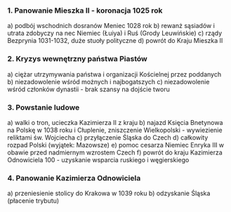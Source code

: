 ### 1. Panowanie Mieszka II - koronacja 1025 rok
a) podbój wschodnich dosranów Meniec 1028 rok
b) rewanż sąsiadów i utrata zdobyczy na nec Niemiec (Łuiya) i Ruś (Grody Leuwińskie)
c) rządy Bezprynia 1031-1032, duże stuoły polityczne
d) powrót do Kraju Mieszka II
### 2. Kryzys wewnętrzny państwa Piastów
a) ciężar utrzymywania państwa i organizacji Kościelnej przez poddanych
b) niezadowolenie wśród możnych i najbogatszych
c) niezadowolenie wśród członków dynastii - brak szansy na dojście tworu
### 3. Powstanie ludowe
a) walki o tron, ucieczka Kazimierza II z kraju
b) najazd Księcia Bnetynowa na Polskę w 1038 roku i Cłuplenie, zniszczenie Wielkopolski - wywiezienie reliktami św. Wojciecha
c) przyłączenie Śląska do Czech
d) całkowity rozpad Polski (wyjątek: Mazowsze)
e) pomoc cesarza Niemiec Enryka III w obawie przed nadmiernym wzrostem Czech
f) powrót do kraju Kazimierza Odnowiciela 100 - uzyskanie wsparcia ruskiego i węgierskiego
### 4. Panowanie Kazimierza Odnowiciela
a) przeniesienie stolicy do Krakowa w 1039 roku
b) odzyskanie Śląska (płacenie trybutu)